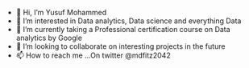 - 👋 Hi, I’m Yusuf Mohammed
- 👀 I’m interested in Data analytics, Data science and everything Data
- 🌱 I’m currently taking a Professional certification course on Data analytics by Google
- 💞️ I’m looking to collaborate on interesting projects in the future
- 📫 How to reach me ...On twitter @mdfitz2042

<!---
midfitz2042/midfitz2042 is a ✨ special ✨ repository because its `README.md` (this file) appears on your GitHub profile.
You can click the Preview link to take a look at your changes.
--->
